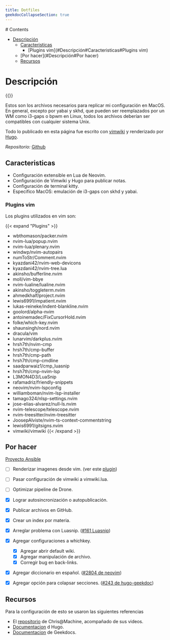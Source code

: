 ```yaml
---
title: Dotfiles
geekdocCollapseSection: true
---
```


<div class="hidden">
# Contents

- [Descripción](#Descripción)
  - [Caracteristicas](#Descripción#Caracteristicas)
    - [Plugins vim](#Descripción#Caracteristicas#Plugins vim)
  - [Por hacer](#Descripción#Por hacer)
  - [Recursos](#Descripción#Recursos)

</div>

# Descripción

{{<toc>}}

Estos son los archivos necesarios para replicar mi configuración en MacOS.
En general, excepto por yabai y skhd, que pueden ser reemplazados por un WM 
como i3-gaps o bpwm en Linux, todos los archivos deberían ser compatibles con
cualquier sistema Unix.

Todo lo publicado en esta página fue escrito con [vimwiki](https://github.com/vimwiki/vimwiki) y renderizado por [Hugo](www.gohugo.io).

*Repositorio:* [Github](https://github.com/francocalvo/dotfiles)




## Caracteristicas

- Configuración extensible en Lua de Neovim.
- Configuración de Vimwiki y Hugo para publicar notas.
- Configuración de terminal kitty.
- Especifico MacOS: emulación de i3-gaps con skhd y yabai.

### Plugins vim

Los plugins utilizados en vim son:

{{< expand "Plugins" >}}
- wbthomason/packer.nvim
- nvim-lua/popup.nvim
- nvim-lua/plenary.nvim
- windwp/nvim-autopairs
- numToStr/Comment.nvim
- kyazdani42/nvim-web-devicons
- kyazdani42/nvim-tree.lua
- akinsho/bufferline.nvim
- moll/vim-bbye
- nvim-lualine/lualine.nvim
- akinsho/toggleterm.nvim
- ahmedkhalf/project.nvim
- lewis6991/impatient.nvim
- lukas-reineke/indent-blankline.nvim
- goolord/alpha-nvim
- antoinemadec/FixCursorHold.nvim
- folke/which-key.nvim
- shaunsingh/nord.nvim
- dracula/vim
- lunarvim/darkplus.nvim
- hrsh7th/nvim-cmp
- hrsh7th/cmp-buffer
- hrsh7th/cmp-path
- hrsh7th/cmp-cmdline
- saadparwaiz1/cmp_luasnip
- hrsh7th/cmp-nvim-lsp
- L3MON4D3/LuaSnip
- rafamadriz/friendly-snippets
- neovim/nvim-lspconfig
- williamboman/nvim-lsp-installer
- tamago324/nlsp-settings.nvim
- jose-elias-alvarez/null-ls.nvim
- nvim-telescope/telescope.nvim
- nvim-treesitter/nvim-treesitter
- JoosepAlviste/nvim-ts-context-commentstring
- lewis6991/gitsigns.nvim
- vimwiki/vimwiki
{{< /expand >}}

## Por hacer

[Proyecto Ansible](Proyecto-Ansible)

* [ ] Renderizar imagenes desde vim. (ver este [plugin](https://github.com/ekickx/clipboard-image.nvim))
* [ ] Pasar configuración de vimwiki a vimwiki.lua.
* [ ] Optimizar pipeline de Drone.
* [X] Lograr autosincronización o autopublicación.
* [X] Publicar archivos en GitHub. 
* [X] Crear un index por materia.
* [X] Arreglar problema con Luasnip. ([#161 Luasnip](https://github.com/L3MON4D3/LuaSnip/issues/161))
* [X] Agregar configuraciones a whichkey. 
  * [X] Agregar abrir default wiki.
  * [X] Agregar manipulación de archivo.
  * [X] Corregir bug en back-links.
* [X] Agregar diccionario en español. ([#2804 de neovim](https://github.com/neovim/neovim/issues/2804))
* [X] Agregar opción para colapsar secciones. ([#243 de hugo-geekdoc](https://github.com/thegeeklab/hugo-geekdoc/issues/243))


## Recursos

Para la configuración de esto se usaron las siguientes referencias

- El [repositorio](https://github.com/LunarVim/Neovim-from-scratch) de Chris@Machine, acompañado de sus videos.
- [Documentacion](https://gohugo.io/documentation/) d Hugo.
- [Documentacion](https://geekdocs.de/usage/getting-started/) de Geekdocs.
